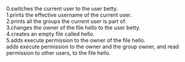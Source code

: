 0.switches the current user to the user betty.\
1.prints the effective username of the current user.\
2.prints all the groups the current user is part of.\
3.changes the owner of the file hello to the user betty.\
4.creates an empty file called hello.\
5.adds execute permission to the owner of the file hello.\
adds execute permission to the owner and the group owner, and read permission to other users, to the file hello.
